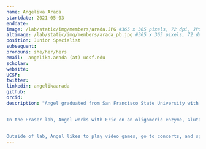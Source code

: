 ```yaml
---
name: Angelika Arada
startdate: 2021-05-03
enddate:
image: /lab/static/img/members/arada.JPG #365 x 365 pixels, 72 dpi, JPG
altimage: /lab/static/img/members/arada_pb.jpg #365 x 365 pixels, 72 dpi, JPG
position: Junior Specialist
subsequent:
pronouns: she/her/hers
email:  angelika.arada (at) ucsf.edu
scholar:
website:
UCSF:
twitter:
linkedin: angelikaarada
github:
orcid:
description: "Angel graduated from San Francisco State University with a Bachelor’s degree in Biochemistry. During undergrad, she worked in [Dr. Misty Kuhn’s](https://www.kuhnlaboratory.com) lab to conduct crystallization trials of uncharacterized Gcn5-related N-acetyltransferases (GNATs) from *Pseudomonas aeruginosa*.


In the Fraser lab, Angel works with Eric on an oligomeric enzyme, Glutamine Synthetase (GS), to characterize the relationship between oligomeric state and activity as a function of allosteric effectors.


Outside of lab, Angel likes to play video games, go to concerts, and spend time with her partner’s cat Tako."
---
```

